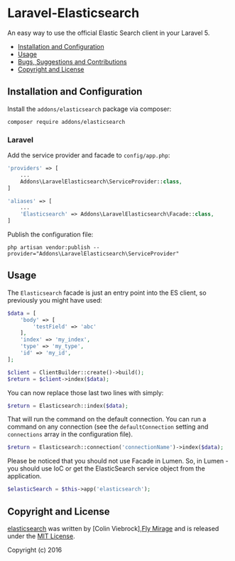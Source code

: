 # Laravel-Elasticsearch

An easy way to use the official Elastic Search client in your Laravel 5.


* [Installation and Configuration](#installation-and-configuration)
* [Usage](#usage)
* [Bugs, Suggestions and Contributions](#bugs-suggestions-and-contributions)
* [Copyright and License](#copyright-and-license)



## Installation and Configuration

Install the `addons/elasticsearch` package via composer:

```shell
composer require addons/elasticsearch
```

### Laravel 

Add the service provider and facade to `config/app.php`:

```php
'providers' => [
    ...
    Addons\LaravelElasticsearch\ServiceProvider::class,
]

'aliases' => [
    ...
    'Elasticsearch' => Addons\LaravelElasticsearch\Facade::class,
]
```
    
Publish the configuration file:

```shell
php artisan vendor:publish --provider="Addons\LaravelElasticsearch\ServiceProvider"
```

## Usage

The `Elasticsearch` facade is just an entry point into the ES client, so previously
you might have used:

```php
$data = [
    'body' => [
        'testField' => 'abc'
    ],
    'index' => 'my_index',
    'type' => 'my_type',
    'id' => 'my_id',
];

$client = ClientBuilder::create()->build();
$return = $client->index($data);
```

You can now replace those last two lines with simply:

```php
$return = Elasticsearch::index($data);
```

That will run the command on the default connection.  You can run a command on
any connection (see the `defaultConnection` setting and `connections` array in
the configuration file).

```php
$return = Elasticsearch::connection('connectionName')->index($data);
```

Please be noticed that you should not use Facade in Lumen. 
So, in Lumen - you should use IoC or get the ElasticSearch service object from the application.
```php
$elasticSearch = $this->app('elasticsearch');
```




## Copyright and License

[elasticsearch](https://git.load-page.com/addons/elasticsearch)
was written by [Colin Viebrock],[Fly Mirage](http://viebrock.ca) and is released under the 
[MIT License](LICENSE.md).

Copyright (c) 2016